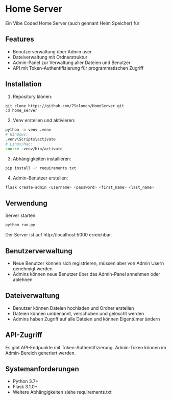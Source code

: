 # Home Server

Ein Vibe Coded Home Server (auch gennant Heim Speicher) für 

## Features

- Benutzerverwaltung über Admin user
- Dateiverwaltung mit Ordnerstruktur
- Admin-Panel zur Verwaltung aller Dateien und Benutzer
- API mit Token-Authentifizierung für programmatischen Zugriff

## Installation

1. Repository klonen:
```bash
git clone https://github.com/7Solomon/HomeServer.git
cd home_server
```

2. Venv erstellen und aktivieren:
```bash
python -m venv .venv
# Windows:
.venv\Scripts\activate
# Linux/Mac:
source .venv/bin/activate
```

3. Abhängigkeiten installieren:
```bash
pip install -r requirements.txt
```

4. Admin-Benutzer erstellen:
```bash
flask create-admin <username> <password> <first_name> <last_name>
```

## Verwendung

Server starten:
```bash
python run.py
```

Der Server ist auf http://localhost:5000 erreichbar.

## Benutzerverwaltung

- Neue Benutzer können sich registrieren, müssen aber von Admin Usern genehmigt werden
- Admins können neue Benutzer über das Admin-Panel annehmen oder ablehnen

## Dateiverwaltung

- Benutzer können Dateien hochladen und Ordner erstellen
- Dateien können umbenannt, verschoben und gelöscht werden
- Admins haben Zugriff auf alle Dateien und können Eigentümer ändern

## API-Zugriff

Es gibt API-Endpunkte mit Token-Authentifizierung. Admin-Token können im Admin-Bereich generiert werden.

## Systemanforderungen

- Python 3.7+
- Flask 3.1.0+
- Weitere Abhängigkeiten siehe requirements.txt
